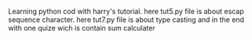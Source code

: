 Learning python cod with harry's tutorial.
here tut5.py file is about escap sequence character.
here tut7.py file is about type casting and in the end with one quize wich is contain sum calculater
